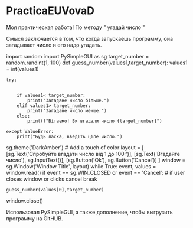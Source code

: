 # PracticaEUVovaD
Моя практическая работа! По методу " угадай число " 

Смысл заключается в том, что когда запускаешь программу, она загадывает число и его надо угадать.

import random
import PySimpleGUI as sg
target_number = random.randint(1, 100)
def guess_number(values1,target_number):
    values1 = int(values1)


    try:


        if values1< target_number:
            print("Загадане число більше.")
        elif values1> target_number:
            print("Загадане число менше.")
        else:
            print(f"Вітаємо! Ви вгадали число {target_number}")

    except ValueError:
        print("Будь ласка, введіть ціле число.")
sg.theme('DarkAmber')   # Add a touch of color
layout = [  [sg.Text('Спробуйте вгадати число від 1 до 100:')],
            [sg.Text('Вгадайте число'), sg.InputText()],
            [sg.Button('Ok'), sg.Button('Cancel')] ]
window = sg.Window('Window Title', layout)
while True:
    event, values = window.read()
    if event == sg.WIN_CLOSED or event == 'Cancel': # if user closes window or clicks cancel
        break

    guess_number(values[0],target_number)


window.close()


Использовал PySimpleGUI, а также дополнение, чтобы выгрузить программу на GitHUB.
